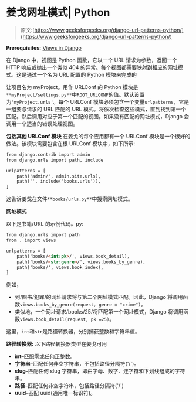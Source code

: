 # 姜戈网址模式| Python

> 原文:[https://www.geeksforgeeks.org/django-url-patterns-python/](https://www.geeksforgeeks.org/django-url-patterns-python/)

**Prerequisites:** [Views in Django](https://www.geeksforgeeks.org/views-in-django-python/)

在 Django 中，视图是 Python 函数，它以一个 URL 请求为参数，返回一个 HTTP 响应或抛出一个类似 404 的异常。每个视图都需要映射到相应的网址模式。这是通过一个名为 URL 配置的 Python 模块来完成的

让项目名为 myProject。用作 URLConf 的 Python 模块是`**myProject/settings.py**`中`ROOT_URLCONF`的值。默认设置为`'myProject.urls'`。每个 URLConf 模块必须包含一个变量`urlpatterns`，它是一组要与请求的 URL 匹配的 URL 模式。将依次检查这些模式，直到找到第一个匹配。然后调用对应于第一个匹配的视图。如果没有匹配的网址模式，Django 会调用一个适当的错误处理视图。

**包括其他 URLConf 模块**
在姜戈的每个应用都有一个 URLConf 模块是一个很好的做法。该模块需要包含在根 URLConf 模块中，如下所示:

```html
from django.contrib import admin
from django.urls import path, include

urlpatterns = [
    path('admin/', admin.site.urls),
    path('', include('books.urls')),
]
```

这告诉姜戈在文件`**books/urls.py**`中搜索网址模式。

**网址模式**

以下是书籍/URL 的示例代码。py:

```html
from django.urls import path
from . import views

urlpatterns = [
    path('books/<int:pk>/', views.book_detail),
    path('books/<str:genre>/', views.books_by_genre),
    path('books/', views.book_index), 
]
```

例如，

*   到/图书/犯罪/的网址请求将与第二个网址模式匹配。因此，Django 将调用函数`views.books_by_genre(request, genre = "crime")`。
*   类似地，一个网址请求/books/25/将匹配第一个网址模式，Django 将调用函数`views.book_detail(request, pk =25)`。

这里，`int`和`str`是路径转换器，分别捕获整数和字符串值。

**路径转换器:**
以下路径转换器类型在姜戈可用

*   **int**–匹配零或任何正整数。
*   **字符串**–匹配任何非空字符串，不包括路径分隔符('/')。
*   **slug**–匹配任何 slug 字符串，即由字母、数字、连字符和下划线组成的字符串。
*   **路径**–匹配任何非空字符串，包括路径分隔符('/')
*   **uuid**–匹配 uuid(通用唯一标识符)。